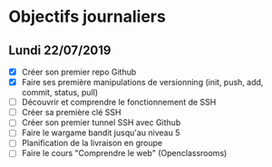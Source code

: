 # Objectifs journaliers

## Lundi 22/07/2019


* [X] Créer son premier repo Github
* [X] Faire ses première manipulations de versionning (init, push, add, commit, status, pull)
* [ ] Découvrir et comprendre le fonctionnement de SSH
* [ ] Créer sa première clé SSH
* [ ] Créer son premier tunnel SSH avec Github
* [ ] Faire le wargame bandit jusqu'au niveau 5 
* [ ] Planification de la livraison en groupe
* [ ] Faire le cours "Comprendre le web" (Openclassrooms)
